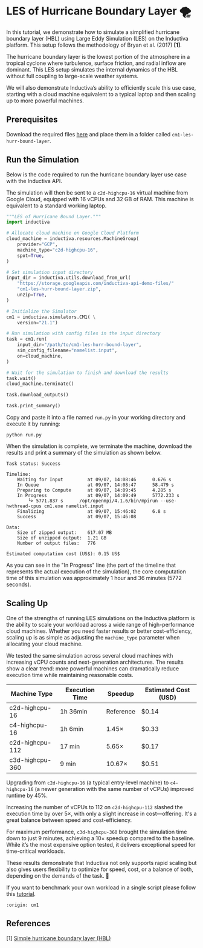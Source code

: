 # LES of Hurricane Boundary Layer 🌪

In this tutorial, we demonstrate how to simulate a simplified hurricane boundary
layer (HBL) using Large Eddy Simulation (LES) on the Inductiva platform. This
setup follows the methodology of Bryan et al. (2017) **[1]**.

The hurricane boundary layer is the lowest portion of the atmosphere in a
tropical cyclone where turbulence, surface friction, and radial inflow are
dominant. This LES setup simulates the internal dynamics of the HBL without full
coupling to large-scale weather systems.

We will also demonstrate Inductiva’s ability to efficiently scale this use case,
starting with a cloud machine equivalent to a typical laptop and then scaling up
to more powerful machines.

## Prerequisites

Download the required files [here](https://storage.googleapis.com/inductiva-api-demo-files/cm1-les-hurr-bound-layer.zip)
and place them in a folder called `cm1-les-hurr-bound-layer`.

## Run the Simulation

Below is the code required to run the hurricane boundary layer use case with
the Inductiva API.

The simulation will then be sent to a `c2d-highcpu-16` virtual machine from
Google Cloud, equipped with 16 vCPUs and 32 GB of RAM. This machine is
equivalent to a standard working laptop.

```python
"""LES of Hurricane Bound Layer."""
import inductiva

# Allocate cloud machine on Google Cloud Platform
cloud_machine = inductiva.resources.MachineGroup(
    provider="GCP",
    machine_type="c2d-highcpu-16",
    spot=True,
)

# Set simulation input directory
input_dir = inductiva.utils.download_from_url(
    "https://storage.googleapis.com/inductiva-api-demo-files/"
    "cm1-les-hurr-bound-layer.zip",
    unzip=True,
)

# Initialize the Simulator
cm1 = inductiva.simulators.CM1( \
    version="21.1")

# Run simulation with config files in the input directory
task = cm1.run(
    input_dir="/path/to/cm1-les-hurr-bound-layer",
    sim_config_filename="namelist.input",
    on=cloud_machine,
)

# Wait for the simulation to finish and download the results
task.wait()
cloud_machine.terminate()

task.download_outputs()

task.print_summary()
```

Copy and paste it into a file named `run.py` in your working directory and
execute it by running:

````
python run.py
````

When the simulation is complete, we terminate the machine, download the results
and print a summary of the simulation as shown below.

```
Task status: Success

Timeline:
	Waiting for Input         at 09/07, 14:08:46      0.676 s
	In Queue                  at 09/07, 14:08:47      58.479 s
	Preparing to Compute      at 09/07, 14:09:45      4.285 s
	In Progress               at 09/07, 14:09:49      5772.233 s
		└> 5771.837 s      /opt/openmpi/4.1.6/bin/mpirun --use-hwthread-cpus cm1.exe namelist.input
	Finalizing                at 09/07, 15:46:02      6.8 s
	Success                   at 09/07, 15:46:08      

Data:
	Size of zipped output:    617.07 MB
	Size of unzipped output:  1.21 GB
	Number of output files:   776

Estimated computation cost (US$): 0.15 US$
```

As you can see in the "In Progress" line (the part of the timeline that
represents the actual execution of the simulation), the core computation time
of this simulation was approximately 1 hour and 36 minutes (5772 seconds).

## Scaling Up

One of the strengths of running LES simulations on the Inductiva platform is
the ability to scale your workload across a wide range of high-performance
cloud machines. Whether you need faster results or better cost-efficiency,
scaling up is as simple as adjusting the `machine_type` parameter when
allocating your cloud machine.

We tested the same simulation across several cloud machines with increasing
vCPU counts and next-generation architectures. The results show a clear trend:
more powerful machines can dramatically reduce execution time while maintaining
reasonable costs.

| Machine Type     | Execution Time | Speedup   | Estimated Cost (USD) |
|------------------|----------------|-----------|----------------------|
| c2d-highcpu-16   | 1h 36min       | Reference | $0.14                |
| c4-highcpu-16    | 1h 6min        | 1.45×     | $0.33                |
| c2d-highcpu-112  | 17 min         | 5.65×     | $0.17                |
| c3d-highcpu-360  | 9 min          | 10.67×    | $0.51                |

Upgrading from `c2d-highcpu-16` (a typical entry-level machine) to
`c4-highcpu-16` (a newer generation with the same number of vCPUs) improved
runtime by 45%.

Increasing the number of vCPUs to 112 on `c2d-highcpu-112` slashed the
execution time by over 5×, with only a slight increase in cost—offering. It's a
great balance between speed and cost-efficiency.

For maximum performance, `c3d-highcpu-360` brought the simulation time down to
just 9 minutes, achieving a 10× speedup compared to the baseline. While it’s
the most expensive option tested, it delivers exceptional speed for
time-critical workloads.

These results demonstrate that Inductiva not only supports rapid scaling but
also gives users flexibility to optimize for speed, cost, or a balance of both,
depending on the demands of the task. 🚀

If you want to benchmark your own workload in a single script please follow
this [tutorial](https://inductiva.ai/guides/scale-up/benchmark/run-benchmarks).

```{banner_small}
:origin: cm1
```

## References

[1] [Simple hurricane boundary layer (HBL)](https://github.com/george-bryan/CM1/tree/333342b50c85577450868280c2d1cbeff90e2f89/run/config_files/les_HurrBoundLayer)
